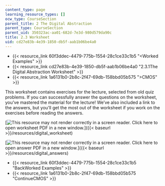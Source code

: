```yaml
---
content_type: page
learning_resource_types: []
ocw_type: CourseSection
parent_title: 2 The Digital Abstraction
parent_type: CourseSection
parent_uid: 350323ac-aa01-682d-7e3d-980d579da90c
title: 2.3 Worksheet
uid: cd27e83b-4e39-1850-db5f-aab1b06be4a0
---
```


*   {{< resource_link 60f3ddec-4479-775b-1554-28c1ce33c1b5 "\<Worked Examples" >}}
*   {{< resource_link cd27e83b-4e39-1850-db5f-aab1b06be4a0 "2.3.1The Digital Abstraction Worksheet" >}}
*   {{< resource_link 1a6131b0-2b8c-2f47-69db-158bbd05b575 "\>CMOS" >}}

This worksheet contains exercises for the lecture, selected from old quiz problems. If you can successfully answer the questions on the worksheet, you’ve mastered the material for the lecture! We’ve also included a link to the answers, but you’ll get the most out of the worksheet if you work on the exercises before reading the answers.

 [![This resource may not render correctly in a screen reader.](/images/inacessible.gif) Click here to open worksheet PDF in a new window.]({{< baseurl >}}/resources/digital_worksheet)

 [![This resource may not render correctly in a screen reader.](/images/inacessible.gif) Click here to open answer PDF in a new window.]({{< baseurl >}}/resources/digital_answers)

*   {{< resource_link 60f3ddec-4479-775b-1554-28c1ce33c1b5 "BackWorked Examples" >}}
*   {{< resource_link 1a6131b0-2b8c-2f47-69db-158bbd05b575 "ContinueCMOS" >}}
